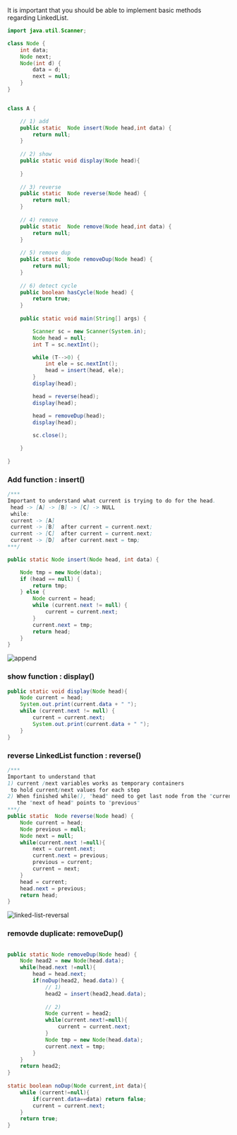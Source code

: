 It is important that you should be able to implement basic methods regarding LinkedList.

```java
import java.util.Scanner;

class Node {
	int data;
	Node next;
	Node(int d) {
        data = d;
        next = null;
    }
}


class A {

	// 1) add
	public static  Node insert(Node head,int data) {
		return null;
	}
	
	// 2) show
	public static void display(Node head){
		
	}
	
	// 3) reverse
	public static  Node reverse(Node head) {
		return null;
	}
	
	// 4) remove 
	public static  Node remove(Node head,int data) {
		return null;
	}
	
	// 5) remove dup
	public static  Node removeDup(Node head) {
		return null;
	}
	
	// 6) detect cycle
	public boolean hasCycle(Node head) {
		return true;
	}
	
	public static void main(String[] args) {

		Scanner sc = new Scanner(System.in);
		Node head = null;
		int T = sc.nextInt();

		while (T-->0) {
			int ele = sc.nextInt();
			head = insert(head, ele);
		}
		display(head);

		head = reverse(head);
		display(head);

		head = removeDup(head);
		display(head);
		
		sc.close();

	}
    
}

```

### Add function : insert()

```java
/***
Important to understand what current is trying to do for the head.
 head -> [A] -> [B] -> [C] -> NULL
 while:
 current -> [A]
 current -> [B]  after current = current.next;
 current -> [C]  after current = current.next;
 current -> [D]  after current.next = tmp;
***/

public static Node insert(Node head, int data) {

	Node tmp = new Node(data);
	if (head == null) {
		return tmp;
	} else {
		Node current = head;
		while (current.next != null) {
			current = current.next;
		}
		current.next = tmp;
		return head;
	}
}

```

![append](https://cloud.githubusercontent.com/assets/5623445/21731556/ebe1b566-d422-11e6-94db-2c7e2b06114d.PNG)

### show function : display()

```java
public static void display(Node head){
	Node current = head;
	System.out.print(current.data + " ");
	while (current.next != null) {
		current = current.next;
		System.out.print(current.data + " ");
	}
}

```

### reverse LinkedList function : reverse()

```java
/***
Important to understand that 
1) current /next variables works as temporary containers 
 to hold current/next values for each step
2) When finished while(), "head" need to get last node from the "current" &
   the "next of head" points to "previous"
***/
public static  Node reverse(Node head) {
	Node current = head;
	Node previous = null;
	Node next = null;
	while(current.next !=null){
		next = current.next;
		current.next = previous; 
		previous = current;
		current = next;
	}
	head = current;
	head.next = previous;
	return head;
}
```
![linked-list-reversal](https://cloud.githubusercontent.com/assets/5623445/21732597/3b1f80ae-d428-11e6-871b-b9c09ad27245.png)


### removde duplicate: removeDup()
```java

public static Node removeDup(Node head) {
	Node head2 = new Node(head.data);
	while(head.next !=null){
		head = head.next;
		if(noDup(head2, head.data)) {
			// 1)
			head2 = insert(head2,head.data);
			
			// 2)
			Node current = head2;
			while(current.next!=null){
				current = current.next;
			}
			Node tmp = new Node(head.data);
			current.next = tmp;
		}
	}
	return head2;
}
	
static boolean noDup(Node current,int data){
	while (current!=null){
		if(current.data==data) return false;
		current = current.next;
	}
	return true;
}
```
